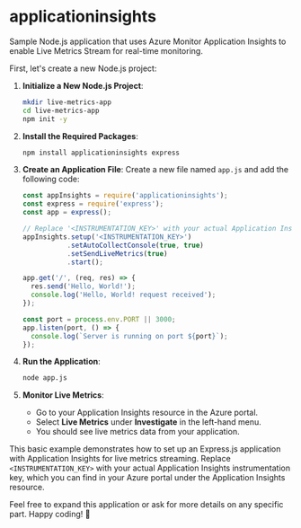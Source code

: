 # applicationinsights

Sample Node.js application that uses Azure Monitor Application Insights to enable Live Metrics Stream for real-time monitoring. 

First, let's create a new Node.js project:

1. **Initialize a New Node.js Project**:
   ```bash
   mkdir live-metrics-app
   cd live-metrics-app
   npm init -y
   ```

2. **Install the Required Packages**:
   ```bash
   npm install applicationinsights express
   ```

3. **Create an Application File**:
   Create a new file named `app.js` and add the following code:

   ```javascript
   const appInsights = require('applicationinsights');
   const express = require('express');
   const app = express();

   // Replace '<INSTRUMENTATION_KEY>' with your actual Application Insights instrumentation key
   appInsights.setup('<INSTRUMENTATION_KEY>')
              .setAutoCollectConsole(true, true)
              .setSendLiveMetrics(true)
              .start();

   app.get('/', (req, res) => {
     res.send('Hello, World!');
     console.log('Hello, World! request received');
   });

   const port = process.env.PORT || 3000;
   app.listen(port, () => {
     console.log(`Server is running on port ${port}`);
   });
   ```

4. **Run the Application**:
   ```bash
   node app.js
   ```

5. **Monitor Live Metrics**:
   - Go to your Application Insights resource in the Azure portal.
   - Select **Live Metrics** under **Investigate** in the left-hand menu.
   - You should see live metrics data from your application.

This basic example demonstrates how to set up an Express.js application with Application Insights for live metrics streaming. Replace `<INSTRUMENTATION_KEY>` with your actual Application Insights instrumentation key, which you can find in your Azure portal under the Application Insights resource.

Feel free to expand this application or ask for more details on any specific part. Happy coding! 🚀
